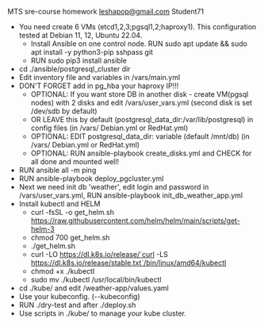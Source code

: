 MTS sre-course homework leshapop@gmail.com
Student71

- You need create 6 VMs (etcd1,2,3;pgsql1,2;haproxy1). This configuration tested at Debian 11, 12, Ubuntu 22.04.
   - Install Ansible on one control node. RUN sudo apt update && sudo apt install -y python3-pip sshpass git
   - RUN sudo pip3 install ansible
- cd ./ansible/postgresql_cluster dir
- Edit inventory file and variables in /vars/main.yml
- DON'T FORGET add in pg_hba your haproxy IP!!!
  - OPTIONAL: If you want store DB in another disk - create VM(pgsql nodes) with 2 disks and edit /vars/user_vars.yml (second disk is set /dev/sdb by default) 
  - OR LEAVE this by default (postgresql_data_dir:/var/lib/postgresql) in config files (in /vars/ Debian.yml or RedHat.yml)
  - OPTIONAL: EDIT postgresql_data_dir: variable (default /mnt/db) (in /vars/ Debian.yml or RedHat.yml)
  - OPTIONAL: RUN ansible-playbook create_disks.yml and CHECK for all done and mounted well!
- RUN ansible all -m ping
- RUN ansible-playbook deploy_pgcluster.yml
- Next we need init db 'weather', edit login and password in /vars/user_vars.yml, RUN ansible-playbook init_db_weather_app.yml
- Install kubectl and HELM
  - curl -fsSL -o get_helm.sh https://raw.githubusercontent.com/helm/helm/main/scripts/get-helm-3
  - chmod 700 get_helm.sh
  - ./get_helm.sh
  - curl -LO https://dl.k8s.io/release/`curl -LS https://dl.k8s.io/release/stable.txt`/bin/linux/amd64/kubectl
  - chmod +x ./kubectl
  - sudo mv ./kubectl /usr/local/bin/kubectl
- cd ./kube/ and edit /weather-app/values.yaml
- Use your kubeconfig. (--kubeconfig)
- RUN ./dry-test and after ./deploy.sh
- Use scripts in ./kube/ to manage your kube cluster.
